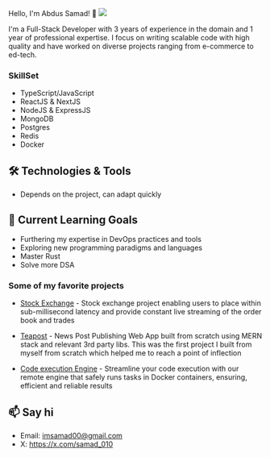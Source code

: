 Hello, I'm Abdus Samad! 👋 ![](https://komarev.com/ghpvc/?username=imsamad)

I'm a Full-Stack Developer with 3 years of experience in the domain and 1 year of professional expertise. I focus on writing scalable code with high quality and have worked on diverse projects ranging from e-commerce to ed-tech.

### SkillSet

- TypeScript/JavaScript
- ReactJS & NextJS
- NodeJS & ExpressJS
- MongoDB
- Postgres
- Redis
- Docker

## 🛠️ Technologies & Tools

- Depends on the project, can adapt quickly

## 🌱 Current Learning Goals

- Furthering my expertise in DevOps practices and tools
- Exploring new programming paradigms and languages
- Master Rust
- Solve more DSA

### Some of my favorite projects

- [Stock Exchange](https://github.com/imsamad/exchange) - Stock exchange project enabling users to place within sub-millisecond latency and provide constant live streaming of the order book and trades

- [Teapost](https://github.com/imsamad/teapost) - News Post Publishing Web App built from scratch using MERN stack and relevant 3rd party libs. This was the first project I built from myself from scratch which helped me to reach a point of inflection

- [Code execution Engine](https://github.com/imsamad/Remote-Code-Execution) - Streamline your code execution with our remote engine that safely runs tasks in Docker containers, ensuring, efficient and reliable results

## 📫 Say hi

- Email: imsamad00@gmail.com
- X: https://x.com/samad_010
